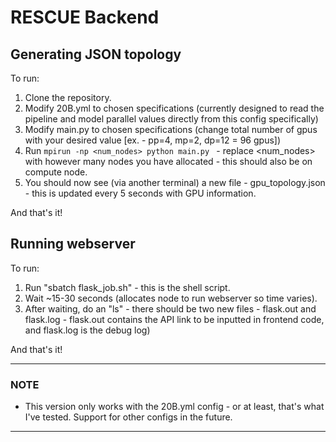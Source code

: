 # RESCUE Backend

## Generating JSON topology

To run:

1. Clone the repository.
2. Modify 20B.yml to chosen specifications (currently designed to read the pipeline and model parallel values directly from this config specifically)
3. Modify main.py to chosen specifications (change total number of gpus with your desired value [ex. - pp=4, mp=2, dp=12 = 96 gpus])
4. Run `mpirun -np <num_nodes> python main.py ` - replace <num_nodes> with however many nodes you have allocated - this should also be on compute node.
5. You should now see (via another terminal) a new file - gpu_topology.json - this is updated every 5 seconds with GPU information.
   
And that's it!

## Running webserver

To run:

1. Run "sbatch flask_job.sh" - this is the shell script.
2. Wait ~15-30 seconds (allocates node to run webserver so time varies).
3. After waiting, do an "ls" - there should be two new files - flask.out and flask.log - flask.out contains the API link to be inputted in frontend code, and flask.log is the debug log)

And that's it!

---

### **NOTE**
- This version only works with the 20B.yml config - or at least, that's what I've tested. Support for other configs in the future.

---


